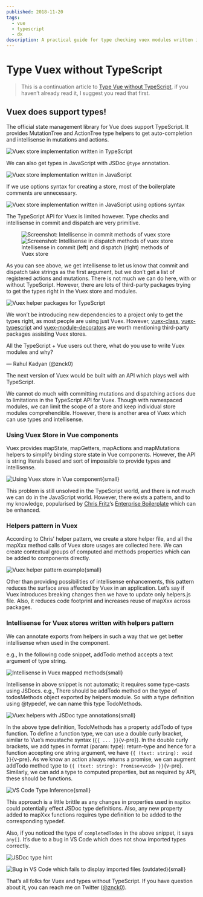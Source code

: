 ```yaml
---
published: 2018-11-20
tags:
  - vue
  - typescript
  - dx
description: A practical guide for type checking vuex modules written in JS and getting things done.
---
```


# Type Vuex without TypeScript

> This is a continuation article to [Type Vue without TypeScript](./2018-type-vue), if you haven’t already read it, I suggest you read that first.

## Vuex does support types!

The official state management library for Vue does support TypeScript. It provides MutationTree and ActionTree type helpers to get auto-completion and intellisense in mutations and actions.

![Vuex store implementation written in **TypeScript**](../public/2018-type-vuex/1.png)

We can also get types in JavaScript with JSDoc `@type` annotation.

![Vuex store implementation written in **JavaScript**](../public/2018-type-vuex/2.png)

If we use options syntax for creating a store, most of the boilerplate comments are unnecessary.

![Vuex store implementation written in **JavaScript** using options syntax](../public/2018-type-vuex/3.png)

The TypeScript API for Vuex is limited however. Type checks and intellisense in commit and dispatch are very primitive.

<figure data-type="image">
  <div stack row wide>
    <img src="../public/2018-type-vuex/4.png" alt="Screenshot: Intellisense in commit methods of vuex store" />
    <img src="../public/2018-type-vuex/5.png" alt="Screenshot: Intellisense in dispatch methods of vuex store" />
  </div>

  <figcaption>Intellisense in commit (left) and dispatch (right) methods of Vuex store</figcaption>
</figure>

As you can see above, we get intellisense to let us know that commit and dispatch take strings as the first argument, but we don’t get a list of registered actions and mutations. There is not much we can do here, with or without TypeScript. However, there are lots of third-party packages trying to get the types right in the Vuex store and modules.

![[Vuex helper packages for TypeScript](//npmsearch.com/?q=keywords:vuex,typescript)](../public/2018-type-vuex/6.gif)

We won’t be introducing new dependencies to a project only to get the types right, as most people are using just Vuex. However, [vuex-class](//github.com/ktsn/vuex-class), [vuex-typescript](//github.com/istrib/vuex-typescript) and [vuex-module-decorators](//github.com/championswimmer/vuex-module-decorators) are worth mentioning third-party packages assisting Vuex stores.

<Tweet id="1062919689515368448">

All the TypeScript + Vue users out there, what do you use to write Vuex modules and why?</p>&mdash; Rahul Kadyan (@znck0)

</Tweet>

The next version of Vuex would be built with an API which plays well with TypeScript.

We cannot do much with committing mutations and dispatching actions due to limitations in the TypeScript API for Vuex. Though with namespaced modules, we can limit the scope of a store and keep individual store modules comprehendible. However, there is another area of Vuex which can use types and intellisense.

### Using Vuex Store in Vue components

Vuex provides mapState, mapGetters, mapActions and mapMutations helpers to simplify binding store state in Vue components. However, the API is string literals based and sort of impossible to provide types and intellisense.

![Using Vuex store in Vue component](../public/2018-type-vuex/7.png){small}

This problem is still unsolved in the TypeScript world, and there is not much we can do in the JavaScript world. However, there exists a pattern, and to my knowledge, popularised by [Chris Fritz](//twitter.com/chrisvfritz)’s [Enterprise Boilerplate](//github.com/chrisvfritz/vue-enterprise-boilerplate) which can be enhanced.

### Helpers pattern in Vuex

According to Chris’ helper pattern, we create a store helper file, and all the mapXxx method calls of Vuex store usages are collected here. We can create contextual groups of computed and methods properties which can be added to components directly.

![Vuex helper pattern example](../public/2018-type-vuex/8.png){small}

Other than providing possibilities of intellisense enhancements, this pattern reduces the surface area affected by Vuex in an application. Let’s say if Vuex introduces breaking changes then we have to update only helpers.js file. Also, it reduces code footprint and increases reuse of mapXxx across packages.

### Intellisense for Vuex stores written with helpers pattern

We can annotate exports from helpers in such a way that we get better intellisense when used in the component.

e.g., In the following code snippet, addTodo method accepts a text argument of type string.

![Intellisense in Vuex mapped methods](../public/2018-type-vuex/9.png){small}

Intellisense in above snippet is not automatic; it requires some type-casts using JSDocs. e.g., There should be addTodo method on the type of todosMethods object exported by helpers module. So with a type definition using @typedef, we can name this type TodoMethods.

![Vuex helpers with JSDoc type annotations](../public/2018-type-vuex/10.png){small}

In the above type definition, TodoMethods has a property addTodo of type function. To define a function type, we can use a double curly bracket, similar to Vue’s moustache syntax (`{{ ... }}`{v-pre}). In the double curly brackets, we add types in format (param: type): return-type and hence for a function accepting one string argument, we have `{{ (text: string): void }}`{v-pre}. As we know an action always returns a promise, we can augment addTodo method type to `{{ (text: string): Promise<void> }}`{v-pre}. Similarly, we can add a type to computed properties, but as required by API, these should be functions.

![VS Code Type Inference](../public/2018-type-vuex/11.png){small}

This approach is a little brittle as any changes in properties used in `mapXxx` could potentially effect JSDoc type definitions. Also, any new property added to mapXxx functions requires type definition to be added to the corresponding typedef.

Also, if you noticed the type of `completedTodos` in the above snippet, it says `any[]`. It’s due to a bug in VS Code which does not show imported types correctly.

![JSDoc type hint](../public/2018-type-vuex/12.png)

![~~Bug in VS Code which fails to display imported files~~ (outdated)](../public/2018-type-vuex/13.png){small}

That’s all folks for Vuex and types without TypeScript. If you have question about it, you can reach me on Twitter ([@znck0](//twitter.com/znck0)).
